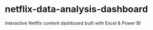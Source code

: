 # netflix-data-analysis-dashboard
Interactive Netflix content dashboard built with Excel &amp; Power BI
